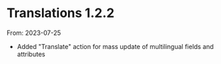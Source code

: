 # Translations 1.2.2
From: 2023-07-25

* Added "Translate" action for mass update of multilingual fields and attributes